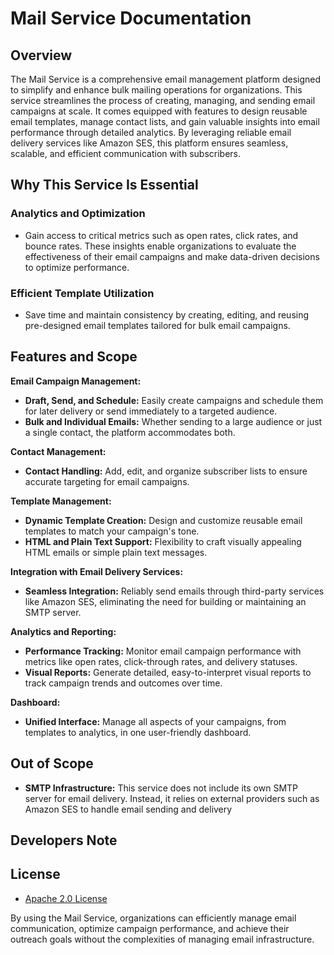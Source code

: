# Mail Service Documentation

## Overview

The Mail Service is a comprehensive email management platform designed to simplify and enhance bulk mailing operations for organizations. This service streamlines the process of creating, managing, and sending email campaigns at scale. It comes equipped with features to design reusable email templates, manage contact lists, and gain valuable insights into email performance through detailed analytics. By leveraging reliable email delivery services like Amazon SES, this platform ensures seamless, scalable, and efficient communication with subscribers.

## Why This Service Is Essential

### Analytics and Optimization
- Gain access to critical metrics such as open rates, click rates, and bounce rates. These insights enable organizations to evaluate the effectiveness of their email campaigns and make data-driven decisions to optimize performance.

### Efficient Template Utilization
- Save time and maintain consistency by creating, editing, and reusing pre-designed email templates tailored for bulk email campaigns.

## Features and Scope

**Email Campaign Management:**

- **Draft, Send, and Schedule:** Easily create campaigns and schedule them for later delivery or send immediately to a targeted audience.
- **Bulk and Individual Emails:** Whether sending to a large audience or just a single contact, the platform accommodates both.

**Contact Management:**

- **Contact Handling:** Add, edit, and organize subscriber lists to ensure accurate targeting for email campaigns.

**Template Management:**

- **Dynamic Template Creation:** Design and customize reusable email templates to match your campaign's tone.
- **HTML and Plain Text Support:** Flexibility to craft visually appealing HTML emails or simple plain text messages.

**Integration with Email Delivery Services:**

- **Seamless Integration:** Reliably send emails through third-party services like Amazon SES, eliminating the need for building or maintaining an SMTP server.

**Analytics and Reporting:**

- **Performance Tracking:** Monitor email campaign performance with metrics like open rates, click-through rates, and delivery statuses.
- **Visual Reports:** Generate detailed, easy-to-interpret visual reports to track campaign trends and outcomes over time.

**Dashboard:**

- **Unified Interface:** Manage all aspects of your campaigns, from templates to analytics, in one user-friendly dashboard.

## Out of Scope

- **SMTP Infrastructure:** This service does not include its own SMTP server for email delivery. Instead, it relies on external providers such as Amazon SES to handle email sending and delivery

## Developers Note

## License

- [Apache 2.0 License](LICENSE)

By using the Mail Service, organizations can efficiently manage email communication, optimize campaign performance, and achieve their outreach goals without the complexities of managing email infrastructure.